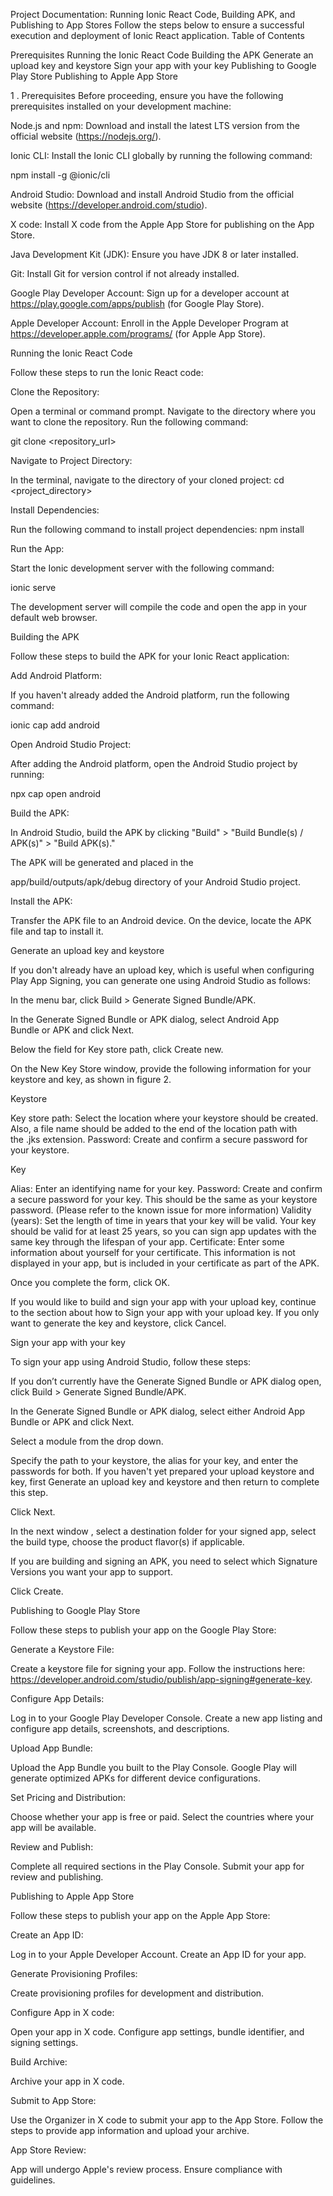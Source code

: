 Project Documentation: Running Ionic React Code, Building APK, and Publishing to App Stores
Follow the steps below to ensure a successful execution and deployment of Ionic React application.
Table of Contents

Prerequisites
Running the Ionic React Code
Building the APK
Generate an upload key and keystore
Sign your app with your key
Publishing to Google Play Store
Publishing to Apple App Store

1 . Prerequisites
Before proceeding, ensure you have the following prerequisites installed on your development machine:


Node.js and npm: Download and install the latest LTS version from the official website (https://nodejs.org/).


Ionic CLI: Install the Ionic CLI globally by running the following command:


npm install -g @ionic/cli


Android Studio: Download and install Android Studio from the official website (https://developer.android.com/studio).


X code: Install X code from the Apple App Store for publishing on the App Store.


Java Development Kit (JDK): Ensure you have JDK 8 or later installed.


Git: Install Git for version control if not already installed.


Google Play Developer Account: Sign up for a developer account at https://play.google.com/apps/publish (for Google Play Store).


Apple Developer Account: Enroll in the Apple Developer Program at https://developer.apple.com/programs/ (for Apple App Store).



Running the Ionic React Code

Follow these steps to run the Ionic React code:

Clone the Repository:


Open a terminal or command prompt.
Navigate to the directory where you want to clone the repository.
Run the following command:

git clone <repository_url>

Navigate to Project Directory:

In the terminal, navigate to the directory of your cloned project:
cd <project_directory>

Install Dependencies:

Run the following command to install project dependencies:
npm install

Run the App:


Start the Ionic development server with the following command:

ionic serve

The development server will compile the code and open the app in your default web browser.


Building the APK

Follow these steps to build the APK for your Ionic React application:

Add Android Platform:


If you haven't already added the Android platform, run the following command:

ionic cap add android

Open Android Studio Project:


After adding the Android platform, open the Android Studio project by running:

npx cap open android

Build the APK:



In Android Studio, build the APK by clicking "Build" > "Build Bundle(s) / APK(s)" > "Build APK(s)."


The APK will be generated and placed in the


app/build/outputs/apk/debug directory of your Android Studio project.

Install the APK:


Transfer the APK file to an Android device.
On the device, locate the APK file and tap to install it.


Generate an upload key and keystore

If you don't already have an upload key, which is useful when configuring Play App Signing, you can generate one using Android Studio as follows:


 In the menu bar, click Build > Generate Signed Bundle/APK.


In the Generate Signed Bundle or APK dialog, select Android App Bundle or APK and click Next.


Below the field for Key store path, click Create new.


On the New Key Store window, provide the following information for your keystore and key, as shown in figure 2.


  Keystore



Key store path: Select the location where your keystore should be created. Also, a file name should be added to the end of the location path with the .jks extension.
Password: Create and confirm a secure password for your keystore.



   Key


Alias: Enter an identifying name for your key.
Password: Create and confirm a secure password for your key. This should be the same as your keystore password. (Please refer to the known issue for more information)
Validity (years): Set the length of time in years that your key will be valid. Your key should be valid for at least 25 years, so you can sign app updates with the same key through the lifespan of your app.
Certificate: Enter some information about yourself for your certificate. This information is not displayed in your app, but is included in your certificate as part of the APK.



 Once you complete the form, click OK.


  If you would like to build and sign your app with your upload key, continue to the section about how to Sign your app with your upload key. If you only want to generate the key and keystore, click Cancel.


Sign your app with your key


To sign your app using Android Studio, follow these steps:


 If you don’t currently have the Generate Signed Bundle or APK dialog open, click Build > Generate Signed Bundle/APK.


  In the Generate Signed Bundle or APK dialog, select either Android App Bundle or APK and click Next.


 Select a module from the drop down.


 Specify the path to your keystore, the alias for your key, and enter the passwords for both. If you haven't yet prepared your upload keystore and key, first Generate an upload key and keystore and then return to complete this step.


 Click Next.


 In the next window , select a destination folder for your signed app, select the build type, choose the product flavor(s) if applicable.


 If you are building and signing an APK, you need to select which Signature Versions you want your app to support.


Click Create.


Publishing to Google Play Store


 Follow these steps to publish your app on the Google Play Store:

Generate a Keystore File:


Create a keystore file for signing your app. Follow the instructions here: https://developer.android.com/studio/publish/app-signing#generate-key.



Configure App Details:


Log in to your Google Play Developer Console.
Create a new app listing and configure app details, screenshots, and descriptions.



 Upload App Bundle:


Upload the App Bundle you built to the Play Console.
Google Play will generate optimized APKs for different device configurations.


Set Pricing and Distribution:


Choose whether your app is free or paid.
Select the countries where your app will be available.


Review and Publish:


Complete all required sections in the Play Console.
Submit your app for review and publishing.


Publishing to Apple App Store

Follow these steps to publish your app on the Apple App Store:

Create an App ID:


Log in to your Apple Developer Account.
Create an App ID for your app.


Generate Provisioning Profiles:


Create provisioning profiles for development and distribution.


Configure App in X code:


Open your app in X code.
Configure app settings, bundle identifier, and signing settings.


Build Archive:


Archive your app in X code.


Submit to App Store:


Use the Organizer in X code to submit your app to the App Store.
Follow the steps to provide app information and upload your archive.


App Store Review:



 App will undergo Apple's review process. Ensure compliance with guidelines.
